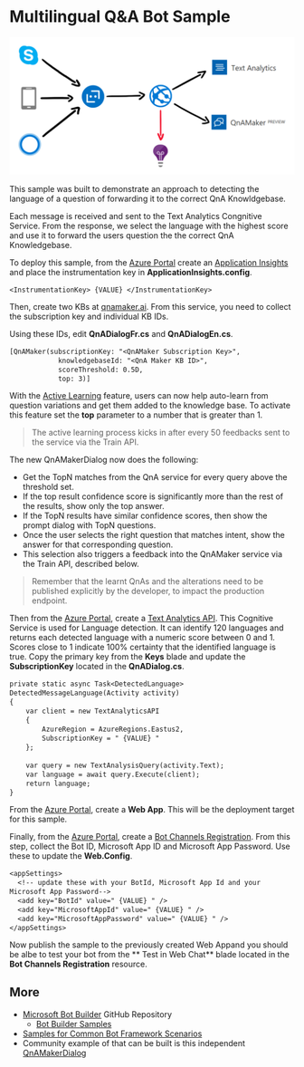 ﻿# Multilingual Q&A Bot Sample

![sample diagram](https://github.com//brisebois/multilingual-qna-bot-sample/blob/master/qna-sample-diagram.png?raw=true)

This sample was built to demonstrate an approach to detecting the language of a question of forwarding it to the correct QnA Knowldgebase.

Each message is received and sent to the Text Analytics Congnitive Service. From the response, we select the language with the highest score and use it to forward the users question the the correct QnA Knowledgebase.



To deploy this sample, from the [Azure Portal](http://portal.azure.com) create an [Application Insights](https://docs.microsoft.com/en-us/azure/application-insights/) and place the instrumentation key in **ApplicationInsights.config**.

```
<InstrumentationKey> {VALUE} </InstrumentationKey>
```

Then, create two KBs at [qnamaker.ai](https://qnamaker.ai/). From this service, you need to collect the subscription key and individual KB IDs.

Using these IDs, edit **QnADialogFr.cs** and **QnADialogEn.cs**.

```
[QnAMaker(subscriptionKey: "<QnAMaker Subscription Key>",
            knowledgebaseId: "<QnA Maker KB ID>",
            scoreThreshold: 0.5D,
            top: 3)]
```

With the [Active Learning](https://qnamaker.ai/Documentation/ActiveLearning) feature, users can now help auto-learn from question variations and get them added to the knowledge base.
To activate this feature set the **top** parameter to a number that is greater than 1.

> The active learning process kicks in after every 50 feedbacks sent to the service via the Train API. 

The new QnAMakerDialog now does the following:
- Get the TopN matches from the QnA service for every query above the threshold set.
- If the top result confidence score is significantly more than the rest of the results, show only the top answer.
- If the TopN results have similar confidence scores, then show the prompt dialog with TopN questions.
- Once the user selects the right question that matches intent, show the answer for that corresponding question.
- This selection also triggers a feedback into the QnAMaker service via the Train API, described below. 

> Remember that the learnt QnAs and the alterations need to be published explicitly by the developer, to impact the production endpoint. 

Then from the [Azure Portal](http://portal.azure.com), create a [Text Analytics API](https://azure.microsoft.com/en-us/services/cognitive-services/text-analytics/). This Cognitive Service is used for Language detection. It can identify 120 languages and returns each detected language with a numeric score between 0 and 1. Scores close to 1 indicate 100% certainty that the identified language is true.
Copy the primary key from the **Keys** blade and update the **SubscriptionKey** located in the **QnADialog.cs**.  
```
private static async Task<DetectedLanguage> DetectedMessageLanguage(Activity activity)
{
    var client = new TextAnalyticsAPI
    {
        AzureRegion = AzureRegions.Eastus2,
        SubscriptionKey = " {VALUE} "
    };

    var query = new TextAnalysisQuery(activity.Text);
    var language = await query.Execute(client);
    return language;
}
```

From the [Azure Portal](http://portal.azure.com), create a **Web App**. This will be the deployment target for this sample.

Finally, from the [Azure Portal](http://portal.azure.com), create a [Bot Channels Registration](https://docs.microsoft.com/en-us/bot-framework/bot-service-quickstart-registration). From this step, collect the Bot ID, Microsoft App ID and Microsoft App Password.
Use these to update the **Web.Config**.

```
<appSettings>
  <!-- update these with your BotId, Microsoft App Id and your Microsoft App Password-->
  <add key="BotId" value=" {VALUE} " />
  <add key="MicrosoftAppId" value=" {VALUE} " />
  <add key="MicrosoftAppPassword" value=" {VALUE} " />
</appSettings>
```

Now publish the sample to the previously created Web Appand you should be albe to test your bot from the **
Test in Web Chat** blade located in the **Bot Channels Registration** resource.

## More
- [Microsoft Bot Builder](https://github.com/Microsoft/BotBuilder) GitHub Repository
  - [Bot Builder Samples](https://github.com/Microsoft/BotBuilder/tree/master/CSharp/Samples)
- [Samples for Common Bot Framework Scenarios](https://github.com/Microsoft/AzureBotServices-scenarios)
- Community example of that can be built is this independent [QnAMakerDialog](https://github.com/garypretty/botframework/tree/master/QnAMakerDialog)
